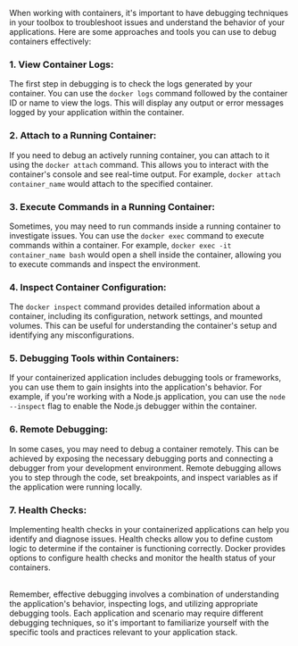 [//]: # (Debugging Containers)

When working with containers, it's important to have debugging techniques in your toolbox to troubleshoot issues and understand the behavior of your applications. Here are some approaches and tools you can use to debug containers effectively:

### 1.	View Container Logs: 
The first step in debugging is to check the logs generated by your container. You can use the `docker logs` command followed by the container ID or name to view the logs. This will display any output or error messages logged by your application within the container.


### 2.	Attach to a Running Container: 
If you need to debug an actively running container, you can attach to it using the `docker attach` command. This allows you to interact with the container's console and see real-time output. For example, `docker attach container_name` would attach to the specified container.


### 3.	Execute Commands in a Running Container: 
Sometimes, you may need to run commands inside a running container to investigate issues. You can use the `docker exec` command to execute commands within a container. For example, `docker exec -it container_name bash` would open a shell inside the container, allowing you to execute commands and inspect the environment.


### 4.	Inspect Container Configuration: 
The `docker inspect` command provides detailed information about a container, including its configuration, network settings, and mounted volumes. This can be useful for understanding the container's setup and identifying any misconfigurations.


### 5.	Debugging Tools within Containers: 
If your containerized application includes debugging tools or frameworks, you can use them to gain insights into the application's behavior. For example, if you're working with a Node.js application, you can use the `node --inspect` flag to enable the Node.js debugger within the container.


### 6.	Remote Debugging: 
In some cases, you may need to debug a container remotely. This can be achieved by exposing the necessary debugging ports and connecting a debugger from your development environment. Remote debugging allows you to step through the code, set breakpoints, and inspect variables as if the application were running locally.


### 7.	Health Checks: 
Implementing health checks in your containerized applications can help you identify and diagnose issues. Health checks allow you to define custom logic to determine if the container is functioning correctly. Docker provides options to configure health checks and monitor the health status of your containers.


<br>
Remember, effective debugging involves a combination of understanding the application's behavior, inspecting logs, and utilizing appropriate debugging tools. Each application and scenario may require different debugging techniques, so it's important to familiarize yourself with the specific tools and practices relevant to your application stack.